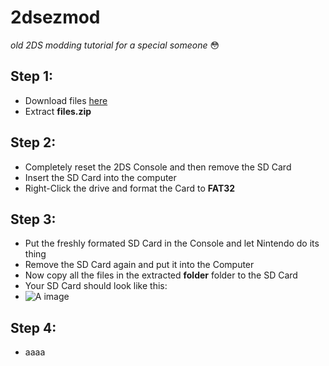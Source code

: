 # 2dsezmod
*old 2DS modding tutorial for a special someone* 😳

## Step 1:

- Download files [here](https://google.de)
- Extract **files.zip**
 

## Step 2:
- Completely reset the 2DS Console and then remove the SD Card
- Insert the SD Card into the computer
- Right-Click the drive and format the Card to **FAT32**

## Step 3:
- Put the freshly formated SD Card in the Console and let Nintendo do its thing
- Remove the SD Card again and put it into the Computer
- Now copy all the files in the extracted **folder** folder to the SD Card
- Your SD Card should look like this:
- ![A image](https://3ds.hacks.guide/images/screenshots/finalizing-root-layout.png)
## Step 4:
- aaaa
